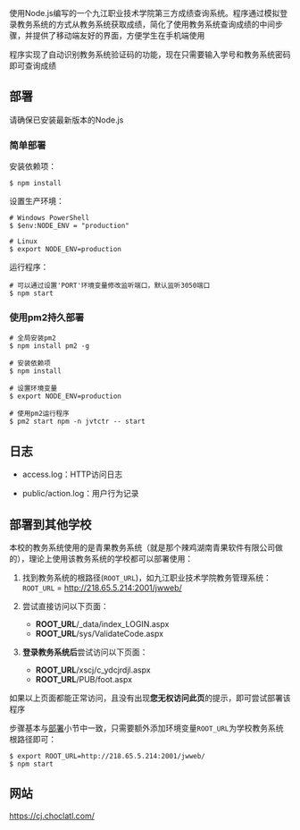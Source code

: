 使用Node.js编写的一个九江职业技术学院第三方成绩查询系统。程序通过模拟登录教务系统的方式从教务系统获取成绩，简化了使用教务系统查询成绩的中间步骤，并提供了移动端友好的界面，方便学生在手机端使用

程序实现了自动识别教务系统验证码的功能，现在只需要输入学号和教务系统密码即可查询成绩

## 部署

请确保已安装最新版本的Node.js

### 简单部署

安装依赖项：

```
$ npm install
```

设置生产环境：

```
# Windows PowerShell
$ $env:NODE_ENV = "production"

# Linux
$ export NODE_ENV=production
```

运行程序：

```
# 可以通过设置'PORT'环境变量修改监听端口，默认监听3050端口
$ npm start
```

### 使用pm2持久部署

```
# 全局安装pm2
$ npm install pm2 -g

# 安装依赖项
$ npm install

# 设置环境变量
$ export NODE_ENV=production

# 使用pm2运行程序
$ pm2 start npm -n jvtctr -- start
```


## 日志

- access.log：HTTP访问日志

- public/action.log：用户行为记录


## 部署到其他学校

本校的教务系统使用的是青果教务系统（就是那个辣鸡湖南青果软件有限公司做的），理论上使用该教务系统的学校都可以部署使用：

1. 找到教务系统的根路径(`ROOT_URL`)，如九江职业技术学院教务管理系统：`ROOT_URL` = <http://218.65.5.214:2001/jwweb/>

2. 尝试直接访问以下页面：

    - **ROOT_URL**/_data/index_LOGIN.aspx
    - **ROOT_URL**/sys/ValidateCode.aspx

3. **登录教务系统后**尝试访问以下页面：

    - **ROOT_URL**/xscj/c_ydcjrdjl.aspx
    - **ROOT_URL**/PUB/foot.aspx

如果以上页面都能正常访问，且没有出现**您无权访问此页**的提示，即可尝试部署该程序

步骤基本与[部署](#部署)小节中一致，只需要额外添加环境变量`ROOT_URL`为学校教务系统根路径即可：

```
$ export ROOT_URL=http://218.65.5.214:2001/jwweb/
$ npm start
```


## 网站

<https://cj.choclatl.com/>